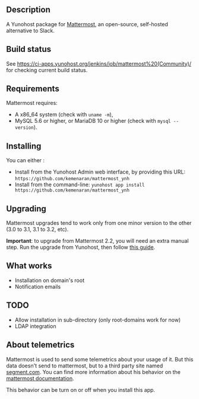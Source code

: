 ## Description

A Yunohost package for [Mattermost](http://www.mattermost.org/), an open-source, self-hosted alternative to Slack.

## Build status

See https://ci-apps.yunohost.org/jenkins/job/mattermost%20(Community)/ for checking current build status.

## Requirements

Mattermost requires:

* A x86_64 system (check with `uname -m`),
* MySQL 5.6 or higher, or MariaDB 10 or higher (check with `mysql --version`).

## Installing

You can either :

* Install from the Yunohost Admin web interface, by providing this URL: `https://github.com/kemenaran/mattermost_ynh`
* Install from the command-line: `yunohost app install https://github.com/kemenaran/mattermost_ynh`

## Upgrading

Mattermost upgrades tend to work only from one minor version to the other (3.0 to 3.1, 3.1 to 3.2, etc).

**Important**: to upgrade from Mattermost 2.2, you will need an extra manual step.
Run the upgrade from Yunohost, then follow [this guide](https://docs.mattermost.com/administration/upgrade.html).

## What works

* Installation on domain's root
* Notification emails

## TODO

* Allow installation in sub-directory (only root-domains work for now)
* LDAP integration

## About telemetrics
Mattermost is used to send some telemetrics about your usage of it.
But this data doesn't send to mattermost, but to a third party site named [segment.com](https://segment.com/).
You can find more information about his behavior on the [mattermost documentation](https://docs.mattermost.com/administration/telemetry.html).

This behavior can be turn on or off when you install this app.
